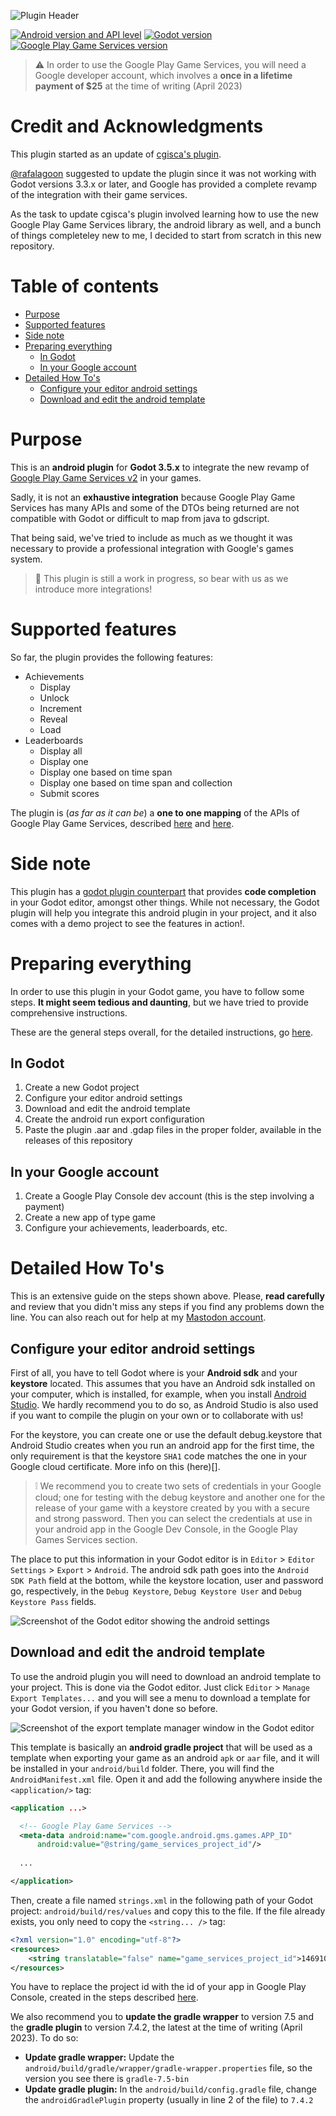 ![Plugin Header](github-social-preview.png)

[![Android version and API level](https://img.shields.io/badge/Android-API%20Level%2033-darkgreen.svg)](https://developer.android.com)
[![Godot version](https://img.shields.io/badge/Godot%20Engine-3.5.2-blue.svg)](https://github.com/godotengine/godot/)
[![Google Play Game Services version](https://img.shields.io/badge/Play%20Games%20Services%20v2-17.0.0-green.svg)](https://developers.google.com/games/services/android/quickstart)

> :warning: In order to use the Google Play Game Services, you will need a Google developer account, which involves a **once in a lifetime payment of $25** at the time of writing (April 2023)

# Credit and Acknowledgments

This plugin started as an update of [cgisca's plugin](https://github.com/cgisca/PGSGP). 

[@rafalagoon](https://github.com/rafalagoon) suggested to update the plugin since it was not working with Godot versions 3.3.x or later, and Google has provided a complete revamp of the integration with their game services.

As the task to update cgisca's plugin involved learning how to use the new Google Play Game Services library, the android library as well, and a bunch of things completeley new to me, I decided to start from scratch in this new repository.

# Table of contents

* [Purpose](#purpose)
* [Supported features](#supported-features)
* [Side note](#side-note)
* [Preparing everything](#preparing-everything)
  * [In Godot](#in-godot)
  * [In your Google account](#in-your-google-account)
* [Detailed How To's](#detailed-how-tos)
  * [Configure your editor android settings](#configure-your-editor-android-settings)
  * [Download and edit the android template](#download-and-edit-the-android-template)

# Purpose

This is an **android plugin** for **Godot 3.5.x** to integrate the new revamp of [Google Play Game Services v2](https://developers.google.com/games/services) in your games.

Sadly, it is not an **exhaustive integration** because Google Play Game Services has many APIs and some of the DTOs being returned are not compatible with Godot or difficult to map from java to gdscript.

That being said, we've tried to include as much as we thought it was necessary to provide a professional integration with Google's games system.

> :construction: This plugin is still a work in progress, so bear with us as we introduce more integrations!

# Supported features

So far, the plugin provides the following features:

* Achievements
  * Display
  * Unlock
  * Increment
  * Reveal
  * Load
* Leaderboards
  * Display all
  * Display one
  * Display one based on time span
  * Display one based on time span and collection
  * Submit scores

The plugin is (_as far as it can be_) a **one to one mapping** of the APIs of Google Play Game Services, described [here](https://developers.google.com/games/services/android/quickstart?hl=en) and [here](https://developers.google.com/android/reference/packages).

# Side note

This plugin has a [godot plugin counterpart](https://github.com/Iakobs/godot-google-play-game-services-plugin) that provides **code completion** in your Godot editor, amongst other things. While not necessary, the Godot plugin will help you integrate this android plugin in your project, and it also comes with a demo project to see the features in action!.

# Preparing everything

In order to use this plugin in your Godot game, you have to follow some steps. **It might seem tedious and daunting**, but we have tried to provide comprehensive instructions.

These are the general steps overall, for the detailed instructions, go [here](#detailed-how-tos).

## In Godot
1. Create a new Godot project
2. Configure your editor android settings
3. Download and edit the android template
4. Create the android run export configuration
5. Paste the plugin .aar and .gdap files in the proper folder, available in the releases of this repository

## In your Google account
1. Create a Google Play Console dev account (this is the step involving a payment)
2. Create a new app of type game
3. Configure your achievements, leaderboards, etc.

# Detailed How To's

This is an extensive guide on the steps shown above. Please, **read carefully** and review that you didn't miss any steps if you find any problems down the line. You can also reach out for help at my [Mastodon account](https://mastodont.cat/@iakobsdesamos).

## Configure your editor android settings

First of all, you have to tell Godot where is your **Android sdk** and your **keystore** located. This assumes that you have an Android sdk installed on your computer, which is installed, for example, when you install [Android Studio](https://developer.android.com/studio/). We hardly recommend you to do so, as Android Studio is also used if you want to compile the plugin on your own or to collaborate with us!

For the keystore, you can create one or use the default debug.keystore that Android Studio creates when you run an android app for the first time, the only requirement is that the keystore `SHA1` code matches the one in your Google cloud certificate. More info on this (here)[].

> :grey_exclamation: We recommend you to create two sets of credentials in your Google cloud; one for testing with the debug keystore and another one for the release of your game with a keystore created by you with a secure and strong password. Then you can select the credentials at use in your android app in the Google Dev Console, in the Google Play Games Services section.

The place to put this information in your Godot editor is in `Editor` > `Editor Settings` > `Export` > `Android`. The android sdk path goes into the `Android SDK Path` field at the bottom, while the keystore location, user and password go, respectively, in the `Debug Keystore`, `Debug Keystore User` and `Debug Keystore Pass` fields.

![Screenshot of the Godot editor showing the android settings](docs/images/editor-android.png)

## Download and edit the android template

To use the android plugin you will need to download an android template to your project. This is done via the Godot editor. Just click `Editor` > `Manage Export Templates...` and you will see a menu to download a template for your Godot version, if you haven't done so before.

![Screenshot of the export template manager window in the Godot editor](docs/images/export-template-manager.png)

This template is basically an **android gradle project** that will be used as a template when exporting your game as an android `apk` or `aar` file, and it will be installed in your `android/build` folder. There, you will find the `AndroidManifest.xml` file. Open it and add the following anywhere inside the `<application/>` tag:

```xml
<application ...>

  <!-- Google Play Game Services -->
  <meta-data android:name="com.google.android.gms.games.APP_ID"
      android:value="@string/game_services_project_id"/>
  
  ...

</application>
```

Then, create a file named `strings.xml` in the following path of your Godot project: `android/build/res/values` and copy this to the file. If the file already exists, you only need to copy the `<string... />` tag:

```xml
<?xml version="1.0" encoding="utf-8"?>
<resources>
    <string translatable="false" name="game_services_project_id">146910152586</string>
</resources>
```

You have to replace the project id with the id of your app in Google Play Console, created in the steps described [here]().

We also recommend you to **update the gradle wrapper** to version 7.5 and the **gradle plugin** to version 7.4.2, the latest at the time of writing (April 2023). To do so:

* **Update gradle wrapper:** Update the `android/build/gradle/wrapper/gradle-wrapper.properties` file, so the version you see there is `gradle-7.5-bin`
* **Update gradle plugin:** In the `android/build/config.gradle` file, change the `androidGradlePlugin` property (usually in line 2 of the file) to `7.4.2`
